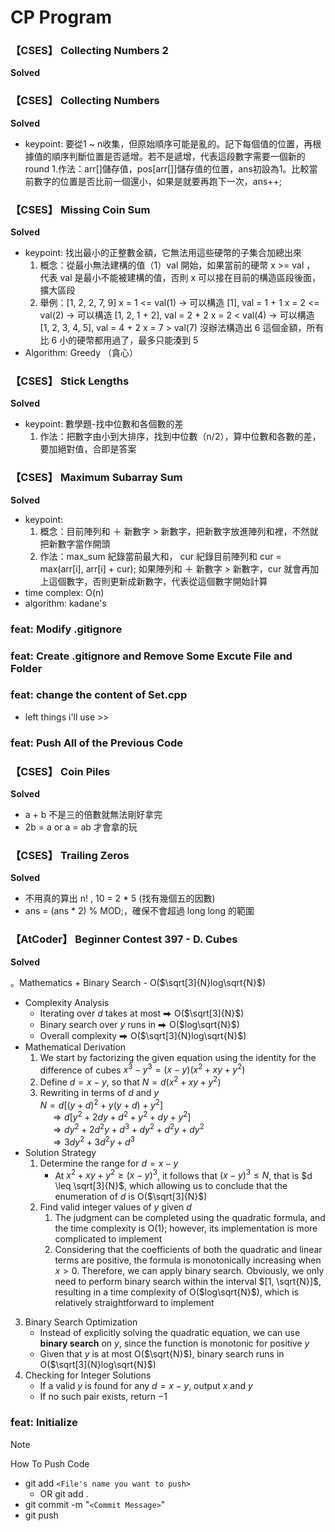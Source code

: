 # CP Program

### 【CSES】 Collecting Numbers 2
**Solved**



### 【CSES】 Collecting Numbers

**Solved**

* keypoint: 要從1 ~ n收集，但原始順序可能是亂的。記下每個值的位置，再根據值的順序判斷位置是否遞增。若不是遞增，代表這段數字需要一個新的 round
    1.作法：arr[]儲存值，pos[arr[]]儲存值的位置，ans初設為1。比較當前數字的位置是否比前一個還小，如果是就要再跑下一次，ans++;

### 【CSES】 Missing Coin Sum

**Solved**

* keypoint: 找出最小的正整數金額，它無法用這些硬幣的子集合加總出來
    1. 概念：從最小無法建構的值（1）val 開始，如果當前的硬幣 x >= val ， 代表 val 是最小不能被建構的值，否則 x 可以接在目前的構造區段後面，擴大區段
    2. 舉例：[1, 2, 2, 7, 9]
       x = 1 <= val(1) -> 可以構造 [1], val = 1 + 1
       x = 2 <= val(2) -> 可以構造 [1, 2, 1 + 2], val = 2 + 2
       x = 2 < val(4) -> 可以構造 [1, 2, 3, 4, 5], val = 4 + 2
       x = 7 > val(7) 沒辦法構造出 6 這個金額，所有比 6 小的硬幣都用過了，最多只能湊到 5
* Algorithm: Greedy （貪心）
### 【CSES】 Stick Lengths

**Solved**

* keypoint: 數學題-找中位數和各個數的差
    1. 作法：把數字由小到大排序，找到中位數（n/2），算中位數和各數的差，要加絕對值，合即是答案


### 【CSES】 Maximum Subarray Sum

**Solved**

* keypoint:
    1. 概念：目前陣列和 ＋ 新數字 > 新數字，把新數字放進陣列和裡，不然就把新數字當作開頭
    2. 作法：max_sum 紀錄當前最大和， cur 紀錄目前陣列和
    cur = max(arr[i], arr[i] + cur); 如果陣列和 ＋ 新數字 > 新數字，cur 就會再加上這個數字，否則更新成新數字，代表從這個數字開始計算
* time complex: O(n)
* algorithm: kadane's

### feat: Modify .gitignore

### feat: Create .gitignore and Remove Some Excute File and Folder

### feat: change the content of Set.cpp

* left things i'll use >>

### feat: Push All of the Previous Code

### 【CSES】 Coin Piles

**Solved**

* a + b 不是三的倍數就無法剛好拿完
* 2b = a or a = ab 才會拿的玩

### 【CSES】 Trailing Zeros

**Solved**

* 不用真的算出 n! , 10 = 2 * 5 (找有幾個五的因數)
* ans = (ans * 2) % MOD;，確保不會超過 long long 的範圍

### 【AtCoder】 Beginner Contest 397 - D. Cubes

**Solved**

。Mathematics + Binary Search - O($\sqrt[3]{N}log\sqrt{N}$)

* Complexity Analysis
    * Iterating over $d$ takes at most ⮕ O($\sqrt[3]{N}$)
    * Binary search over $y$ runs in ⮕ O($log\sqrt{N}$)
    * Overall complexity ⮕ O($\sqrt[3]{N}log\sqrt{N}$)
* Mathematical Derivation
    1. We start by factorizing the given equation using the identity for the difference of cubes $x^{3} - y^3 = (x - y)(x^2 + xy + y^2)$
    2. Define $d = x - y$, so that  $N = d(x^2 + xy + y^2)$
    3. Rewriting in terms of $d$ and $y$ </br>
        $N = d[(y+d)^2 + y(y+d) + y^2]$ </br>
        &nbsp; &nbsp; $\Longrightarrow d[y^2 + 2dy + d^2 + y^2 + dy + y^2]$ </br>
        &nbsp; &nbsp; $\Longrightarrow dy^2 + 2d^2y + d^3 + dy^2 + d^2y + dy^2$ </br>
        &nbsp; &nbsp; $\Longrightarrow 3dy^2 + 3d^2y + d^3$
* Solution Strategy
    1. Determine the range for $d = x - y$
        * At $x^2 + xy + y^2 \geq (x - y)^3$, it follows that $(x - y)^3 \leq N$, that is $d \leq \sqrt[3]{N}$, which allowing us to conclude that the enumeration of $d$ is O($\sqrt[3]{N}$)
    2. Find valid integer values of $y$ given $d$
        1. The judgment can be completed using the quadratic formula, and the time complexity is O(1); however, its implementation is more complicated to implement
        2. Considering that the coefficients of both the quadratic and linear terms are positive, the formula is monotonically increasing when $x > 0$. Therefore, we can apply binary search. Obviously, we only need to perform binary search within the interval $[1, \sqrt{N}]$, resulting in a time complexity of O($log\sqrt{N}$), which is relatively straightforward to implement
3. Binary Search Optimization
   * Instead of explicitly solving the quadratic equation, we can use **binary search** on $y$, since the function is monotonic for positive $y$
   * Given that $y$ is at most O($\sqrt{N}$), binary search runs in O($\sqrt[3]{N}log\sqrt{N}$)
4. Checking for Integer Solutions
   * If a valid $y$ is found for any $d = x - y$, output $x$ and $y$
   * If no such pair exists, return $-1$

### feat: Initialize

> [!NOTE]
> How To Push Code
> * git add `<File's name you want to push>`
>   * OR git add .
> * git commit -m "`<Commit Message>`"
> * git push